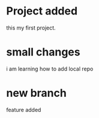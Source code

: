 # Project added
this my first project.
# small changes
i am learning how to add local repo 
# new branch
 feature added 
